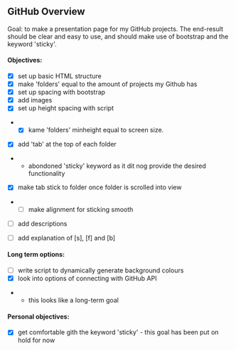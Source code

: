 ## GitHub Overview

Goal: to make a presentation page for my GitHub projects. The end-result should be clear and easy to use, and should make use of bootstrap and the keyword 'sticky'. 

#### Objectives:

* [x] set up basic HTML structure
* [x] make 'folders' equal to the amount of projects my Github has
* [x] set up spacing with bootstrap
* [x] add images
* [x] set up height spacing with script
* * [x] kame 'folders' minheight equal to screen size.
* [x] add 'tab' at the top of each folder
* * abondoned 'sticky' keyword as it dit nog provide the desired functionality
* [x] make tab stick to folder once folder is scrolled into view
* * [ ] make alignment for sticking smooth
* [ ] add descriptions
* [ ] add explanation of [s], [f] and [b]


#### Long term options:
* [ ] write script to dynamically generate background colours
* [x] look into options of connecting with GitHub API
* * this looks like a long-term goal

#### Personal objectives:

* [x] get comfortable gith the keyword 'sticky' - this goal has been put on hold for now

